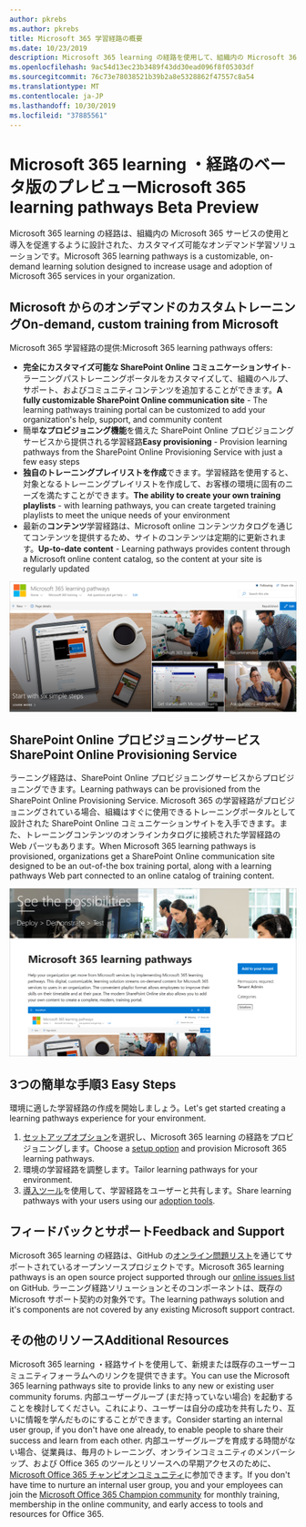 ```yaml
---
author: pkrebs
ms.author: pkrebs
title: Microsoft 365 学習経路の概要
ms.date: 10/23/2019
description: Microsoft 365 learning の経路を使用して、組織内の Microsoft 365 サービスの使用を促進する方法について説明します。 ラーニング経路には、カスタム SharePoint Online web パーツと、Microsoft 365 テナントに簡単にプロビジョニングできる最新の SharePoint Online コミュニケーショントレーニングサイトが含まれています。
ms.openlocfilehash: 9ac54d13ec23b3489f43dd30ead096f8f05303df
ms.sourcegitcommit: 76c73e78038521b39b2a8e5328862f47557c8a54
ms.translationtype: MT
ms.contentlocale: ja-JP
ms.lasthandoff: 10/30/2019
ms.locfileid: "37885561"
---
```

# <a name="microsoft-365-learning-pathways-beta-preview"></a><span data-ttu-id="5193a-104">Microsoft 365 learning ・経路のベータ版のプレビュー</span><span class="sxs-lookup"><span data-stu-id="5193a-104">Microsoft 365 learning pathways Beta Preview</span></span>
<span data-ttu-id="5193a-105">Microsoft 365 learning の経路は、組織内の Microsoft 365 サービスの使用と導入を促進するように設計された、カスタマイズ可能なオンデマンド学習ソリューションです。</span><span class="sxs-lookup"><span data-stu-id="5193a-105">Microsoft 365 learning pathways is a customizable, on-demand learning solution designed to increase usage and adoption of Microsoft 365 services in your organization.</span></span>  

## <a name="on-demand-custom-training-from-microsoft"></a><span data-ttu-id="5193a-106">Microsoft からのオンデマンドのカスタムトレーニング</span><span class="sxs-lookup"><span data-stu-id="5193a-106">On-demand, custom training from Microsoft</span></span>

<span data-ttu-id="5193a-107">Microsoft 365 学習経路の提供:</span><span class="sxs-lookup"><span data-stu-id="5193a-107">Microsoft 365 learning pathways offers:</span></span>

- <span data-ttu-id="5193a-108">**完全にカスタマイズ可能な SharePoint Online コミュニケーションサイト**-ラーニングパストレーニングポータルをカスタマイズして、組織のヘルプ、サポート、およびコミュニティコンテンツを追加することができます。</span><span class="sxs-lookup"><span data-stu-id="5193a-108">**A fully customizable SharePoint Online communication site** - The learning pathways training portal can be customized to add your organization's help, support, and community content</span></span>
- <span data-ttu-id="5193a-109">簡単**なプロビジョニング機能**を備えた SharePoint Online プロビジョニングサービスから提供される学習経路</span><span class="sxs-lookup"><span data-stu-id="5193a-109">**Easy provisioning** - Provision learning pathways from the SharePoint Online Provisioning Service with just a few easy steps</span></span>
- <span data-ttu-id="5193a-110">**独自のトレーニングプレイリストを作成**できます。学習経路を使用すると、対象となるトレーニングプレイリストを作成して、お客様の環境に固有のニーズを満たすことができます。</span><span class="sxs-lookup"><span data-stu-id="5193a-110">**The ability to create your own training playlists** - with learning pathways, you can create targeted training playlists to meet the unique needs of your environment</span></span>
- <span data-ttu-id="5193a-111">最新の**コンテンツ**学習経路は、Microsoft online コンテンツカタログを通じてコンテンツを提供するため、サイトのコンテンツは定期的に更新されます。</span><span class="sxs-lookup"><span data-stu-id="5193a-111">**Up-to-date content** - Learning pathways provides content through a Microsoft online content catalog, so the content at your site is regularly updated</span></span>

![cg-introducing](media/cg-introducing.png)

## <a name="sharepoint-online-provisioning-service"></a><span data-ttu-id="5193a-113">SharePoint Online プロビジョニングサービス</span><span class="sxs-lookup"><span data-stu-id="5193a-113">SharePoint Online Provisioning Service</span></span> 
<span data-ttu-id="5193a-114">ラーニング経路は、SharePoint Online プロビジョニングサービスからプロビジョニングできます。</span><span class="sxs-lookup"><span data-stu-id="5193a-114">Learning pathways can be provisioned from the SharePoint Online Provisioning Service.</span></span> <span data-ttu-id="5193a-115">Microsoft 365 の学習経路がプロビジョニングされている場合、組織はすぐに使用できるトレーニングポータルとして設計された SharePoint Online コミュニケーションサイトを入手できます。また、トレーニングコンテンツのオンラインカタログに接続された学習経路の Web パーツもあります。</span><span class="sxs-lookup"><span data-stu-id="5193a-115">When Microsoft 365 learning pathways is provisioned, organizations get a SharePoint Online communication site designed to be an out-of-the box training portal, along with a learning pathways Web part connected to an online catalog of training content.</span></span> 

![cg-provision](media/cg-provision.png)

## <a name="3-easy-steps"></a><span data-ttu-id="5193a-117">3つの簡単な手順</span><span class="sxs-lookup"><span data-stu-id="5193a-117">3 Easy Steps</span></span>
<span data-ttu-id="5193a-118">環境に適した学習経路の作成を開始しましょう。</span><span class="sxs-lookup"><span data-stu-id="5193a-118">Let's get started creating a learning pathways experience for your environment.</span></span>
1. <span data-ttu-id="5193a-119">[セットアップオプション](custom_setupoptions.md)を選択し、Microsoft 365 learning の経路をプロビジョニングします。</span><span class="sxs-lookup"><span data-stu-id="5193a-119">Choose a [setup option](custom_setupoptions.md) and provision Microsoft 365 learning pathways.</span></span>  
2. <span data-ttu-id="5193a-120">環境の学習経路を調整します。</span><span class="sxs-lookup"><span data-stu-id="5193a-120">Tailor learning pathways for your environment.</span></span>
3. <span data-ttu-id="5193a-121">[導入ツール](driveadoption.md)を使用して、学習経路をユーザーと共有します。</span><span class="sxs-lookup"><span data-stu-id="5193a-121">Share learning pathways with your users using our [adoption tools](driveadoption.md).</span></span>

## <a name="feedback-and-support"></a><span data-ttu-id="5193a-122">フィードバックとサポート</span><span class="sxs-lookup"><span data-stu-id="5193a-122">Feedback and Support</span></span>

<span data-ttu-id="5193a-123">Microsoft 365 learning の経路は、GitHub の[オンライン問題リスト](https://aka.ms/CustomLearningHelp)を通じてサポートされているオープンソースプロジェクトです。</span><span class="sxs-lookup"><span data-stu-id="5193a-123">Microsoft 365 learning pathways is an open source project supported through our [online issues list](https://aka.ms/CustomLearningHelp) on GitHub.</span></span> <span data-ttu-id="5193a-124">ラーニング経路ソリューションとそのコンポーネントは、既存の Microsoft サポート契約の対象外です。</span><span class="sxs-lookup"><span data-stu-id="5193a-124">The learning pathways solution and it's components are not covered by any existing Microsoft support contract.</span></span>  

## <a name="additional-resources"></a><span data-ttu-id="5193a-125">その他のリソース</span><span class="sxs-lookup"><span data-stu-id="5193a-125">Additional Resources</span></span>
<span data-ttu-id="5193a-126">Microsoft 365 learning ・経路サイトを使用して、新規または既存のユーザーコミュニティフォーラムへのリンクを提供できます。</span><span class="sxs-lookup"><span data-stu-id="5193a-126">You can use the Microsoft 365 learning pathways site to provide links to any new or existing user community forums.</span></span> <span data-ttu-id="5193a-127">内部ユーザーグループ (まだ持っていない場合) を起動することを検討してください。これにより、ユーザーは自分の成功を共有したり、互いに情報を学んだものにすることができます。</span><span class="sxs-lookup"><span data-stu-id="5193a-127">Consider starting an internal user group, if you don't have one already, to enable people to share their success and learn from each other.</span></span>  <span data-ttu-id="5193a-128">内部ユーザーグループを育成する時間がない場合、従業員は、毎月のトレーニング、オンラインコミュニティのメンバーシップ、および Office 365 のツールとリソースへの早期アクセスのために、 [Microsoft Office 365 チャンピオンコミュニティ](https://aka.ms/O365Champions)に参加できます。</span><span class="sxs-lookup"><span data-stu-id="5193a-128">If you don't have time to nurture an internal user group, you and your employees can join the [Microsoft Office 365 Champion community](https://aka.ms/O365Champions) for monthly training, membership in the online community, and early access to tools and resources for Office 365.</span></span>